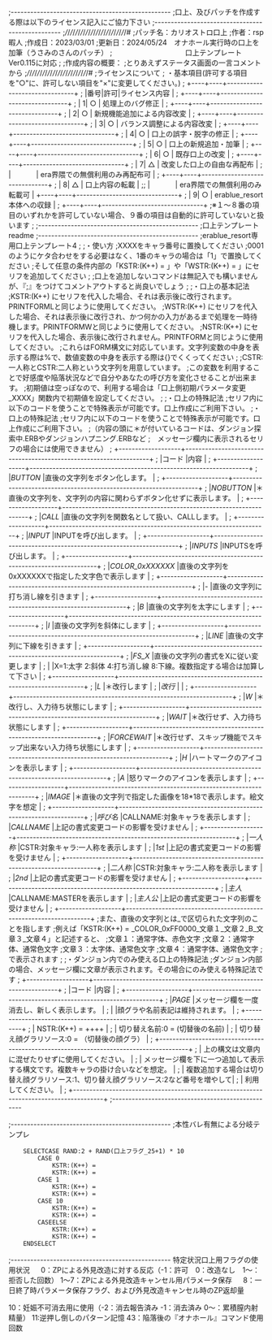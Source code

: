;-------------------------------------------------
;口上、及びパッチを作成する際は以下のライセンス記入にご協力下さい
;-------------------------------------------------
;_/_/_/_/_/_/_/_/_/_/_/_/_/_/_/_/_/_/_/_/_/_/_/_/#
;パッチ名：カリオストロ口上
;作者：rsp暇人
;作成日：2023/03/01
;更新日：2024/05/24　オナホール実行時の口上を加筆（うさみのさんのパッチ）
;　　　　　　　　　 　口上テンプレートVer0.115に対応
;
;作成内容の概要：
;とりあえずステータス画面の一言コメントから
;_/_/_/_/_/_/_/_/_/_/_/_/_/_/_/_/_/_/_/_/_/_/_/_/#
;ライセンスについて
;	・基本項目(許可する項目を"○"に、許可しない項目を"×"に変更してください。)
;	+----+----+-------------------------------+
;	|番号|許可|ライセンス内容                 |
;	+----+----+-------------------------------+
;	|   1| ○  | 処理上のバグ修正              |
;	+----+----+-------------------------------+
;	|   2| ○  | 新規機能追加による内容改変    |
;	+----+----+-------------------------------+
;	|   3| ○  | バランス調整による内容改変    |
;	+----+----+-------------------------------+
;	|   4| ○  | 口上の誤字・脱字の修正        |
;	+----+----+-------------------------------+
;	|   5| ○  | 口上の新規追加・加筆          |
;	+----+----+-------------------------------+
;	|   6| ○  | 既存口上の改変                |
;	+----+----+-------------------------------+
;	|   7| △ | 改変した口上の自由な再配布     |
;	|  　　　 | era界隈での無償利用のみ再配布可 |
;	+----+----+-------------------------------+
;	|   8| △ | 口上内容の転載                |
;;	|  　　　 | era界隈での無償利用のみ転載可  |
	+----+----+-------------------------------+
;	|   9| ○  | erablue_resort本体への収録    |
;	+----+----+-------------------------------+
;※１～８番の項目のいずれかを許可していない場合、９番の項目は自動的に許可していないと扱います
;
;-------------------------------------------------
;口上テンプレートreadme
;-------------------------------------------------
;erablue_resort専用口上テンプレート4
;
;・使い方
;XXXXをキャラ番号に置換してください
;0001のようにケタ合わせをする必要はなく、1番のキャラの場合は「1」で置換してください
;そして任意の条件内部の「KSTR:(K++) = 」や「WSTR:(K++) = 」にセリフを追加してください
;
;口上を追加しないコマンドは無記入でも構いませんが、『;』をつけてコメントアウトすると尚良いでしょう
;
;・口上の基本記法
;KSTR:(K++) にセリフを代入した場合、それは表示後に改行されます。PRINTFORMLと同じように使用してください。
;WSTR:(K++) にセリフを代入した場合、それは表示後に改行され、かつ何かの入力があるまで処理を一時待機します。PRINTFORMWと同じように使用してください。
;NSTR:(K++) にセリフを代入した場合、表示後に改行されません。PRINTFORMと同じように使用してください。
;これらはFORM構文に対応しています。文字列変数の中身を表示する際は%で、数値変数の中身を表示する際は{}でくくってください
;
;CSTR:一人称とCSTR:二人称という文字列を用意しています。
;この変数を利用することで好感度や陥落状況などで自分やあなたの呼び方を変化させることが出来ます。
;初期値は空っぽなので、利用する場合は「口上側初期パラメータ変更_XXXX」関数内で初期値を設定してください。
;
;・口上の特殊記法
;セリフ内に以下のコードを使うことで特殊表示が可能です。口上作成にご利用下さい。
;・口上の特殊記法
;セリフ内に以下のコードを使うことで特殊表示が可能です。口上作成にご利用下さい。
;（内容の頭に＊が付いているコードは、ダンジョン探索中.ERBやダンジョンハプニング.ERBなど
;　メッセージ欄内に表示されるセリフの場合には使用できません）
;	+-------------------+-------------------------------------------------------------------+
;	|コード             |内容                                                               |
;	+-------------------+-------------------------------------------------------------------+
;	|_BUTTON_           |直後の文字列をボタン化します。                                       |
;	+-------------------+-------------------------------------------------------------------+
;	|_NOBUTTON_         |＊直後の文字列を、文字列の内容に関わらずボタン化せずに表示します。      |
;	+-------------------+-------------------------------------------------------------------+
;	|_CALL_             |直後の文字列を関数名として扱い、CALLします。                          |
;	+-------------------+-------------------------------------------------------------------+
;	|_INPUT_            |INPUTを呼び出します。                                               |
;	+-------------------+-------------------------------------------------------------------+
;	|_INPUTS_           |INPUTSを呼び出します。                                              |
;	+-------------------+-------------------------------------------------------------------+
;	|_COLOR_0xXXXXXX_   |直後の文字列を0xXXXXXXで指定した文字色で表示します                   |
;	+-------------------+-------------------------------------------------------------------+
;	|_-_                |直後の文字列に打ち消し線を引きます                                   |
;	+-------------------+-------------------------------------------------------------------+
;	|_B_                |直後の文字列を太字にします                                          |
;	+-------------------+-------------------------------------------------------------------+
;	|_I_                |直後の文字列を斜体にします                                          |
;	+-------------------+-------------------------------------------------------------------+
;	|_LINE_             |直後の文字列に下線を引きます                                        |
;	+-------------------+-------------------------------------------------------------------+
;	|_FS_X_             |直後の文字列の書式をXに従い変更します                                |
;	|                   |X=1:太字 2:斜体 4:打ち消し線 8:下線。複数指定する場合は加算して下さい |
;	+-------------------+-------------------------------------------------------------------+
;	|_L_                |＊改行します                                                       |
;	|_改行_             |                                                                   |
;	+-------------------+-------------------------------------------------------------------+
;	|_W_                |＊改行し、入力待ち状態にします                                       |
;	+-------------------+-------------------------------------------------------------------+
;	|_WAIT_             |＊改行せず、入力待ち状態にします                                     |
;	+-------------------+-------------------------------------------------------------------+
;	|_FORCEWAIT_        |＊改行せず、スキップ機能でスキップ出来ない入力待ち状態にします         |
;	+-------------------+-------------------------------------------------------------------+
;	|_H_                |ハートマークのアイコンを表示します                                   |
;	+-------------------+-------------------------------------------------------------------+
;	|_A_                |怒りマークのアイコンを表示します                                     |
;	+-------------------+-------------------------------------------------------------------+
;	|_IMAGE_            |＊直後の文字列で指定した画像を18*18で表示します。絵文字を想定          |
;	+-------------------+-------------------------------------------------------------------+
;	|_呼び名_           |CALLNAME:対象キャラを表示します                                     |
;	|_CALLNAME_         |上記の書式変更コードの影響を受けません                               |
;	+-------------------+-------------------------------------------------------------------+
;	|_一人称_           |CSTR:対象キャラ:一人称を表示します                                   |
;	|_1st_              |上記の書式変更コードの影響を受けません                               |
;	+-------------------+-------------------------------------------------------------------+
;	|_二人称_           |CSTR:対象キャラ:二人称を表示します                                   |
;	|_2nd_              |上記の書式変更コードの影響を受けません                               |
;	+-------------------+-------------------------------------------------------------------+
;	|_主人_             |CALLNAME:MASTERを表示します                                         |
;	|_主人公_           |上記の書式変更コードの影響を受けません                               |
;	+-------------------+-------------------------------------------------------------------+
;また、直後の文字列とは_で区切られた文字列のことを指します
;例えば「KSTR:(K++) = _COLOR_0xFF0000_文章１_文章２_B_文章３_文章４」と記述すると、
;文章１：通常字体、赤色文字
;文章２：通常字体、通常色文字
;文章３：太字体、通常色文字
;文章４：通常字体、通常色文字
;で表示されます
;
;・ダンジョン内でのみ使える口上の特殊記法
;ダンジョン内部の場合、メッセージ欄に文章が表示されます。その場合にのみ使える特殊記法です
;	+-------------------+-------------------------------------------------------------------+
;	|コード             |内容                                                               |
;	+-------------------+-------------------------------------------------------------------+
;	|_PAGE_             |メッセージ欄を一度消去し、新しく表示します。                       |
;	|                   |顔グラや名前表記は維持されます。                                   |
;	+---------------------------------------------------------------------------------------+
;	| NSTR:(K++) = ++++                                                                     |
;	| 切り替え名前:0 = (切替後の名前)                                                       |
;	| 切り替え顔グラリソース:0 = （切替後の顔グラ）                                         |
;	+---------------------------------------------------------------------------------------+
;	| 上の構文は文章内に混ぜたりせずに使用してください。                                    |
;	| メッセージ欄を下に一つ追加して表示する構文です。複数キャラの掛け合いなどを想定。      |
;	| 複数追加する場合は切り替え顔グラリソース:1、切り替え顔グラリソース:2など番号を増やして|
;	| 利用してください。                                                                    |
;	+---------------------------------------------------------------------------------------+
;--------------------------------------------------



;-------------------------------------------------
;本性バレ有無による分岐テンプレ


		SELECTCASE RAND:2 + RAND(口上フラグ_25+1) * 10
			CASE 0
				KSTR:(K++) = 
				KSTR:(K++) = 
			CASE 1
				KSTR:(K++) = 
				KSTR:(K++) = 
			CASE 10
				KSTR:(K++) = 
				KSTR:(K++) = 
			CASEELSE
				KSTR:(K++) = 
				KSTR:(K++) = 
		ENDSELECT
;-------------------------------------------------
特定状況口上用フラグの使用状況
 　 0：ZPによる外見改造に対する反応（-1：許可　0：改造なし　1～：拒否した回数）
 1～7：ZPによる外見改造キャンセル用パラメータ保存
 　 8：一日終了時パラメータ保存フラグ、および外見改造キャンセル時のZP返却量

 10：妊娠不可消去用に使用（-2：消去報告済み -1：消去済み 0～：累積膣内射精量）
 11:逆押し倒しのパターン記憶
 43：陥落後の『オナホール』コマンド使用回数
